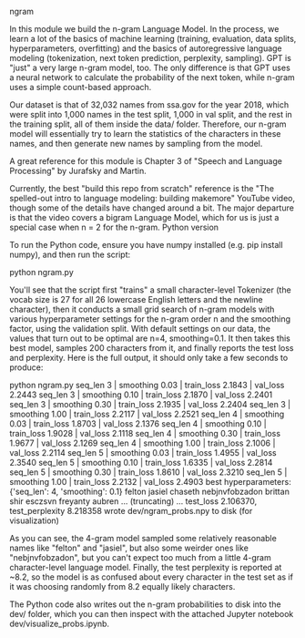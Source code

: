 ngram

In this module we build the n-gram Language Model. In the process, we learn a lot of the basics of machine learning (training, evaluation, data splits, hyperparameters, overfitting) and the basics of autoregressive language modeling (tokenization, next token prediction, perplexity, sampling). GPT is "just" a very large n-gram model, too. The only difference is that GPT uses a neural network to calculate the probability of the next token, while n-gram uses a simple count-based approach.

Our dataset is that of 32,032 names from ssa.gov for the year 2018, which were split into 1,000 names in the test split, 1,000 in val split, and the rest in the training split, all of them inside the data/ folder. Therefore, our n-gram model will essentially try to learn the statistics of the characters in these names, and then generate new names by sampling from the model.

A great reference for this module is Chapter 3 of "Speech and Language Processing" by Jurafsky and Martin.

Currently, the best "build this repo from scratch" reference is the "The spelled-out intro to language modeling: building makemore" YouTube video, though some of the details have changed around a bit. The major departure is that the video covers a bigram Language Model, which for us is just a special case when n = 2 for the n-gram.
Python version

To run the Python code, ensure you have numpy installed (e.g. pip install numpy), and then run the script:

python ngram.py

You'll see that the script first "trains" a small character-level Tokenizer (the vocab size is 27 for all 26 lowercase English letters and the newline character), then it conducts a small grid search of n-gram models with various hyperparameter settings for the n-gram order n and the smoothing factor, using the validation split. With default settings on our data, the values that turn out to be optimal are n=4, smoothing=0.1. It then takes this best model, samples 200 characters from it, and finally reports the test loss and perplexity. Here is the full output, it should only take a few seconds to produce:

python ngram.py
seq_len 3 | smoothing 0.03 | train_loss 2.1843 | val_loss 2.2443
seq_len 3 | smoothing 0.10 | train_loss 2.1870 | val_loss 2.2401
seq_len 3 | smoothing 0.30 | train_loss 2.1935 | val_loss 2.2404
seq_len 3 | smoothing 1.00 | train_loss 2.2117 | val_loss 2.2521
seq_len 4 | smoothing 0.03 | train_loss 1.8703 | val_loss 2.1376
seq_len 4 | smoothing 0.10 | train_loss 1.9028 | val_loss 2.1118
seq_len 4 | smoothing 0.30 | train_loss 1.9677 | val_loss 2.1269
seq_len 4 | smoothing 1.00 | train_loss 2.1006 | val_loss 2.2114
seq_len 5 | smoothing 0.03 | train_loss 1.4955 | val_loss 2.3540
seq_len 5 | smoothing 0.10 | train_loss 1.6335 | val_loss 2.2814
seq_len 5 | smoothing 0.30 | train_loss 1.8610 | val_loss 2.3210
seq_len 5 | smoothing 1.00 | train_loss 2.2132 | val_loss 2.4903
best hyperparameters: {'seq_len': 4, 'smoothing': 0.1}
felton
jasiel
chaseth
nebjnvfobzadon
brittan
shir
esczsvn
freyanty
aubren
... (truncating) ...
test_loss 2.106370, test_perplexity 8.218358
wrote dev/ngram_probs.npy to disk (for visualization)

As you can see, the 4-gram model sampled some relatively reasonable names like "felton" and "jasiel", but also some weirder ones like "nebjnvfobzadon", but you can't expect too much from a little 4-gram character-level language model. Finally, the test perplexity is reported at ~8.2, so the model is as confused about every character in the test set as if it was choosing randomly from 8.2 equally likely characters.

The Python code also writes out the n-gram probabilities to disk into the dev/ folder, which you can then inspect with the attached Jupyter notebook dev/visualize_probs.ipynb.
